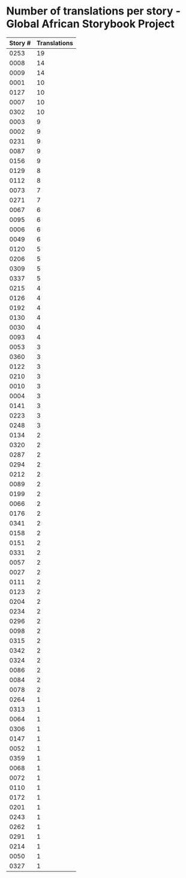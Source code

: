 # Number of translations per story - Global African Storybook Project

Story # | Translations
------- | ------------
0253 | 19
0008 | 14
0009 | 14
0001 | 10
0127 | 10
0007 | 10
0302 | 10
0003 | 9
0002 | 9
0231 | 9
0087 | 9
0156 | 9
0129 | 8
0112 | 8
0073 | 7
0271 | 7
0067 | 6
0095 | 6
0006 | 6
0049 | 6
0120 | 5
0206 | 5
0309 | 5
0337 | 5
0215 | 4
0126 | 4
0192 | 4
0130 | 4
0030 | 4
0093 | 4
0053 | 3
0360 | 3
0122 | 3
0210 | 3
0010 | 3
0004 | 3
0141 | 3
0223 | 3
0248 | 3
0134 | 2
0320 | 2
0287 | 2
0294 | 2
0212 | 2
0089 | 2
0199 | 2
0066 | 2
0176 | 2
0341 | 2
0158 | 2
0151 | 2
0331 | 2
0057 | 2
0027 | 2
0111 | 2
0123 | 2
0204 | 2
0234 | 2
0296 | 2
0098 | 2
0315 | 2
0342 | 2
0324 | 2
0086 | 2
0084 | 2
0078 | 2
0264 | 1
0313 | 1
0064 | 1
0306 | 1
0147 | 1
0052 | 1
0359 | 1
0068 | 1
0072 | 1
0110 | 1
0172 | 1
0201 | 1
0243 | 1
0262 | 1
0291 | 1
0214 | 1
0050 | 1
0327 | 1
